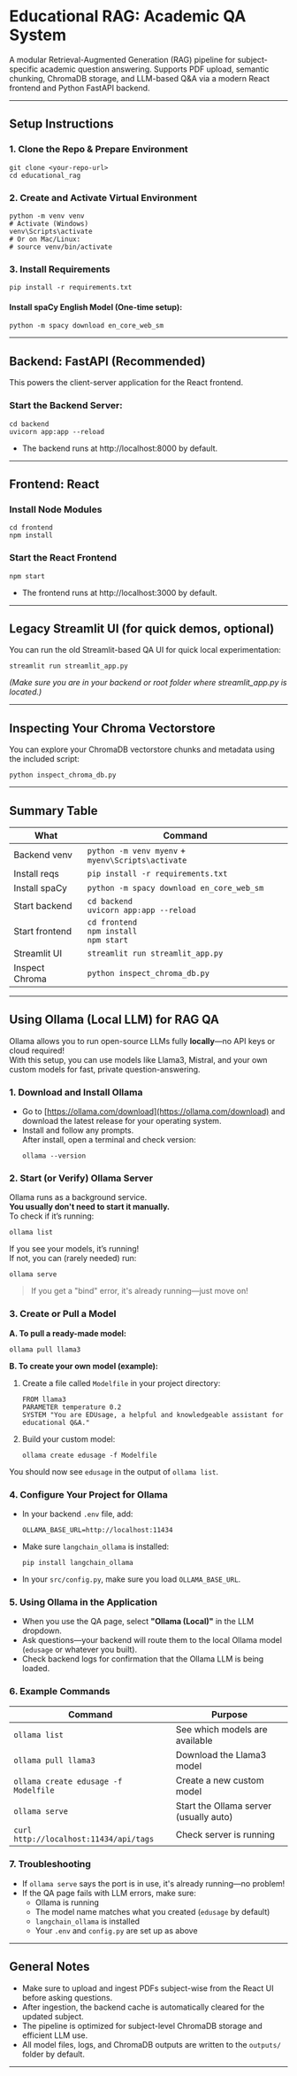 # Educational RAG: Academic QA System

A modular Retrieval-Augmented Generation (RAG) pipeline for subject-specific academic question answering. Supports PDF upload, semantic chunking, ChromaDB storage, and LLM-based Q&A via a modern React frontend and Python FastAPI backend.

---

## Setup Instructions

### 1. Clone the Repo & Prepare Environment

```
git clone <your-repo-url>
cd educational_rag
```

### 2. Create and Activate Virtual Environment

```
python -m venv venv
# Activate (Windows)
venv\Scripts\activate
# Or on Mac/Linux:
# source venv/bin/activate
```

### 3. Install Requirements

```
pip install -r requirements.txt
```

#### Install spaCy English Model (One-time setup):

```
python -m spacy download en_core_web_sm
```

---

## Backend: FastAPI (Recommended)

This powers the client-server application for the React frontend.

### Start the Backend Server:

```
cd backend
uvicorn app:app --reload
```

- The backend runs at http://localhost:8000 by default.

---

## Frontend: React

### Install Node Modules

```
cd frontend
npm install
```

### Start the React Frontend

```
npm start
```

- The frontend runs at http://localhost:3000 by default.

---

## Legacy Streamlit UI (for quick demos, optional)

You can run the old Streamlit-based QA UI for quick local experimentation:

```
streamlit run streamlit_app.py
```

*(Make sure you are in your backend or root folder where streamlit_app.py is located.)*

---

## Inspecting Your Chroma Vectorstore

You can explore your ChromaDB vectorstore chunks and metadata using the included script:

```
python inspect_chroma_db.py
```

---

## Summary Table

| What           | Command                                                      |
|----------------|-------------------------------------------------------------|
| Backend venv   | `python -m venv myenv` + `myenv\Scripts\activate`             |
| Install reqs   | `pip install -r requirements.txt`                           |
| Install spaCy  | `python -m spacy download en_core_web_sm`                   |
| Start backend  | `cd backend`<br>`uvicorn app:app --reload`                  |
| Start frontend | `cd frontend`<br>`npm install`<br>`npm start`               |
| Streamlit UI   | `streamlit run streamlit_app.py`                            |
| Inspect Chroma | `python inspect_chroma_db.py`                               |

---

## Using Ollama (Local LLM) for RAG QA

Ollama allows you to run open-source LLMs fully **locally**—no API keys or cloud required!  
With this setup, you can use models like Llama3, Mistral, and your own custom models for fast, private question-answering.

### 1. Download and Install Ollama

- Go to [https://ollama.com/download](https://ollama.com/download) and download the latest release for your operating system.
- Install and follow any prompts.  
  After install, open a terminal and check version:
  ```
  ollama --version
  ```

### 2. Start (or Verify) Ollama Server

Ollama runs as a background service.  
**You usually don't need to start it manually.**  
To check if it’s running:
```
ollama list
```
If you see your models, it’s running!  
If not, you can (rarely needed) run:
```
ollama serve
```
> If you get a "bind" error, it's already running—just move on!

### 3. Create or Pull a Model

**A. To pull a ready-made model:**
```
ollama pull llama3
```

**B. To create your own model (example):**

1. Create a file called `Modelfile` in your project directory:
    ```
    FROM llama3
    PARAMETER temperature 0.2
    SYSTEM "You are EDUsage, a helpful and knowledgeable assistant for educational Q&A."
    ```

2. Build your custom model:
    ```
    ollama create edusage -f Modelfile
    ```

You should now see `edusage` in the output of `ollama list`.

### 4. Configure Your Project for Ollama

- In your backend `.env` file, add:
    ```
    OLLAMA_BASE_URL=http://localhost:11434
    ```
- Make sure `langchain_ollama` is installed:
    ```
    pip install langchain_ollama
    ```

- In your `src/config.py`, make sure you load `OLLAMA_BASE_URL`.

### 5. Using Ollama in the Application

- When you use the QA page, select **"Ollama (Local)"** in the LLM dropdown.
- Ask questions—your backend will route them to the local Ollama model (`edusage` or whatever you built).
- Check backend logs for confirmation that the Ollama LLM is being loaded.

### 6. Example Commands

| Command                                 | Purpose                                  |
|------------------------------------------|------------------------------------------|
| `ollama list`                            | See which models are available           |
| `ollama pull llama3`                     | Download the Llama3 model                |
| `ollama create edusage -f Modelfile`     | Create a new custom model                |
| `ollama serve`                           | Start the Ollama server (usually auto)   |
| `curl http://localhost:11434/api/tags`   | Check server is running                  |

### 7. Troubleshooting

- If `ollama serve` says the port is in use, it's already running—no problem!
- If the QA page fails with LLM errors, make sure:
    - Ollama is running
    - The model name matches what you created (`edusage` by default)
    - `langchain_ollama` is installed
    - Your `.env` and `config.py` are set up as above

---

## General Notes

- Make sure to upload and ingest PDFs subject-wise from the React UI before asking questions.
- After ingestion, the backend cache is automatically cleared for the updated subject.
- The pipeline is optimized for subject-level ChromaDB storage and efficient LLM use.
- All model files, logs, and ChromaDB outputs are written to the `outputs/` folder by default.

---
